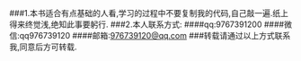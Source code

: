 ###1.本书适合有点基础的人看,学习的过程中不要复制我的代码,自己敲一遍.纸上得来终觉浅,绝知此事要躬行.
###2.本人联系方式:
####qq:9767391200
####微信:qq976739120
####邮箱:976739120@qq.com
###转载请通过以上方式联系我,同意后方可转载.